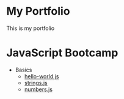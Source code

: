 My Portfolio
============
This is my portfolio

JavaScript Bootcamp
==============================
<!--ts-->
* Basics
    * [hello-world.js](https://github.com/quijas4101/portfolio/blob/origin/js-bootcamp/basics/hello-world.js)
    * [strings.js](https://github.com/quijas4101/portfolio/blob/origin/js-bootcamp/basics/strings.js)
    * [numbers.js](https://github.com/quijas4101/portfolio/blob/origin/js-bootcamp/basics/numbers.js)
<!--te-->